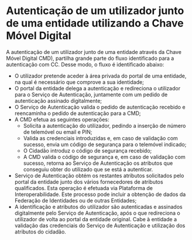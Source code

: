 # Autenticação de um utilizador junto de uma entidade utilizando a Chave Móvel Digital

A autenticação de um utilizador junto de uma entidade através da Chave Móvel Digital CMD), partilha grande parte do fluxo identificado para a autenticação com CC. Desse modo, o fluxo é identificado abaixo:

* O utilizador pretende aceder à área privada do portal de uma entidade, na qual é necessário que comprove a sua identidade;
* O portal da entidade delega a autenticação e redireciona o utilizador para o Serviço de Autenticação, juntamente com um pedido de autenticação assinado digitalmente;
* O Serviço de Autenticação valida o pedido de autenticação recebido e reencaminha o pedido de autenticação para a CMD;
* A CMD efetua as seguintes operações:
  * Solicita a autenticação do utilizador, pedindo a inserção de número de telemóvel ou email e PIN;
  * Valida as credenciais introduzidas e, em caso de validação com sucesso, envia um código de segurança para o telemóvel indicado;
  * O Cidadão introduz o código de segurança recebido;
  * A CMD valida o código de segurança e, em caso de validação com sucesso, retorna ao Serviço de Autenticação os atributos que conseguiu obter do utilizado que se está a autenticar.
* Serviço de Autenticação obtém os restantes atributos solicitados pelo portal da entidade junto dos vários fornecedores de atributos qualificados. Esta operação é efetuada via Plataforma de Interoperabilidade. Este processo pode incluir a obtenção de dados da Federação de Identidades ou de outras Entidades;
* A identificação e atributos do utilizador são autenticadas e assinados digitalmente pelo Serviço de Autenticação, após o que redireciona o utilizador de volta ao portal da entidade original. Cabe à entidade a validação das credenciais do Serviço de Autenticação e utilização dos atributos do cidadão.

&#x20;
